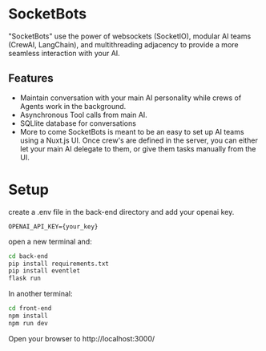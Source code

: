 # SocketBots

"SocketBots" use the power of websockets (SocketIO), modular AI teams (CrewAI, LangChain), and multithreading adjacency to provide a more seamless interaction with your AI.

## Features
- Maintain conversation with your main AI personality while crews of Agents work in the background.
- Asynchronous Tool calls from main AI.
- SQLlite database for conversations
- More to come
SocketBots is meant to be an easy to set up AI teams using a Nuxt.js UI. Once crew's are defined in the server, you can either let your main AI delegate to them, or give them tasks manually from the UI.

# Setup
create a .env file in the back-end directory and add your openai key. 
```
OPENAI_API_KEY={your_key}
```
open a new terminal and:
```bash
cd back-end
pip install requirements.txt
pip install eventlet
flask run
```

In another terminal:
```bash
cd front-end
npm install
npm run dev
```

Open your browser to http://localhost:3000/
